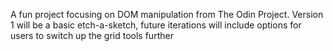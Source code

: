 A fun project focusing on DOM manipulation from The Odin Project. Version 1 will be a basic etch-a-sketch, future iterations will include options for users to switch
up the grid tools further